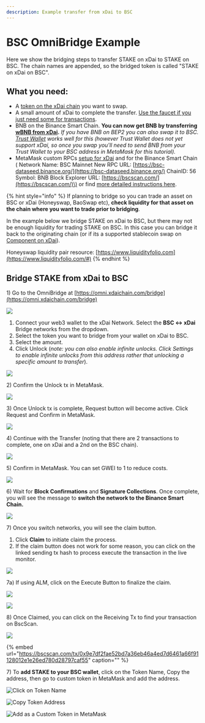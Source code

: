 ```yaml
---
description: Example transfer from xDai to BSC
---
```


# BSC OmniBridge Example

Here we show the bridging steps to transfer STAKE on xDai to STAKE on BSC. The chain names are appended, so the bridged token is called "STAKE on xDai on BSC".

## What you need:

* A [token on the xDai chain](https://blockscout.com/xdai/mainnet/bridged-tokens/eth) you want to swap.
* A small amount of xDai to complete the transfer. [Use the faucet if you just need some for transactions](https://blockscout.com/xdai/mainnet/faucet).
* BNB on the Binance Smart Chain. **You can now get BNB by transferring** [**wBNB from xDai**](wbnb-auto-conversion-to-bnb.md)**.** _If you have BNB on BEP2 you can also swap it to BSC._ [_Trust Wallet_](https://trustwallet.com/) _works well for this \(however Trust Wallet does not yet support xDai, so once you swap you'll need to send BNB from your Trust Wallet to your BSC address in MetaMask for this tutorial\)._
* MetaMask custom RPCs [setup for xDai](../../../wallets/metamask/metamask-setup.md) and for the Binance Smart Chain \( Network Name: BSC Mainnet New RPC URL: [https://bsc-dataseed.binance.org/](https://bsc-dataseed.binance.org/) ChainID: 56 Symbol: BNB Block Explorer URL: [https://bscscan.com/](https://bscscan.com/)\) or find [more detailed instructions here](https://docs.binance.org/smart-chain/wallet/metamask.html).

{% hint style="info" %}
If planning to bridge so you can trade an asset on BSC or xDai \(Honeyswap, BaoSwap etc\), **check liquidity for that asset on the chain where you want to trade prior to bridging**.   
  
In the example below we bridge STAKE on xDai to BSC, but there may not be enough liquidity for trading STAKE on BSC. In this case you can bridge it back to the originating chain \(or if its a supported stablecoin swap on [Component on xDai](https://xdai.component.finance/)\). 

Honeyswap liquidity pair resource: [https://www.liquidityfolio.com](https://www.liquidityfolio.com/#)
{% endhint %}

## Bridge STAKE from xDai to BSC

1\) Go to the OmniBridge at [https://omni.xdaichain.com/bridge](https://omni.xdaichain.com/bridge)

![](../../../../.gitbook/assets/bsc-1.png)

1. Connect your web3 wallet to the xDai Network. Select the **BSC &lt;-&gt; xDai** Bridge networks from the dropdown.
2. Select the token you want to bridge from your wallet on xDai to BSC.
3. Select the amount.
4. Click Unlock \(_note: you can also enable infinite unlocks. Click Settings to enable infinite unlocks from this address rather that unlocking a specific amount to transfer_\).

![](../../../../.gitbook/assets/bsc2.png)

2\) Confirm the Unlock tx in MetaMask.

![](../../../../.gitbook/assets/bsc-3.png)

3\) Once Unlock tx is complete, Request button will become active. Click Request and Confirm in MetaMask.

![](../../../../.gitbook/assets/request.png)

4\) Continue with the Transfer \(noting that there are 2 transactions to complete, one on xDai and a 2nd on the BSC chain\).

![](../../../../.gitbook/assets/bsc-confirm-1.png)

5\) Confirm in MetaMask. You can set GWEI to 1 to reduce costs.

![](../../../../.gitbook/assets/confirm-2%20%281%29.png)

6\) Wait for **Block Confirmations** and **Signature Collections**. Once complete, you will see the message to **switch the network to the Binance Smart Chain.**

![](../../../../.gitbook/assets/img4%20%282%29.png)

7\) Once you switch networks, you will see the claim button.

1. Click **Claim** to initiate claim the process. 
2. If the claim button does not work for some reason, you can click on the linked sending tx hash to process execute the transaction in the live monitor.

![](../../../../.gitbook/assets/img5%20%281%29.png)

7a\) If using ALM, click on the Execute Button to finalize the claim.

![](../../../../.gitbook/assets/alm1%20%281%29%20%281%29%20%281%29%20%282%29%20%282%29%20%282%29%20%282%29.png)

![](../../../../.gitbook/assets/alm2.png)

8\) Once Claimed, you can click on the Receiving Tx to find your transaction on BscScan.

![](../../../../.gitbook/assets/receiving.png)

{% embed url="https://bscscan.com/tx/0x9e7df2fae52bd7a36eb46a4ed7d6461a66f91128012e1e26ed780d28797caf55" caption="" %}

7\) To **add STAKE to your BSC wallet**, click on the Token Name, Copy the address, then go to custom token in MetaMask and add the address.

![Click on Token Name](../../../../.gitbook/assets/tokenname.png)

![Copy Token Address](../../../../.gitbook/assets/tokenaddress.png)

![Add as a Custom Token in MetaMask](../../../../.gitbook/assets/tokentomm.png)

